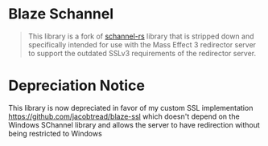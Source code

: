 # Blaze Schannel

> This library is a fork of [schannel-rs](https://github.com/steffengy/schannel-rs) library that is stripped down and specifically intended for
> use with the Mass Effect 3 redirector server to support the outdated SSLv3 requirements of the redirector server. 

# Depreciation Notice

This library is now depreciated in favor of my custom SSL implementation https://github.com/jacobtread/blaze-ssl which doesn't depend on the
Windows SChannel library and allows the server to have redirection without being restricted to Windows
